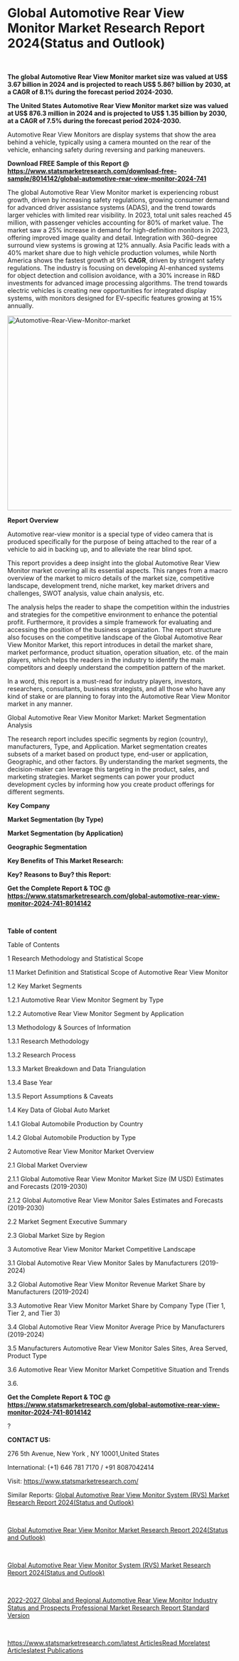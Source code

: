 <h1>Global Automotive Rear View Monitor Market Research Report 2024(Status and Outlook)</h1><br/><p><strong>The global Automotive Rear View Monitor market size was valued at US$ 3.67 billion in 2024 and is projected to reach US$ 5.86? billion by 2030, at a <strong>CAGR</strong> of 8.1% during the forecast period 2024-2030.</strong></p>
 
 
 
 <p><strong>The United States Automotive Rear View Monitor market size was valued at US$ 876.3 million in 2024 and is projected to US$ 1.35 billion by 2030, at a <strong>CAGR</strong> of 7.5% during the forecast period 2024-2030.</strong></p>
 
 
 
 <p>Automotive Rear View Monitors are display systems that show the area behind a vehicle, typically using a camera mounted on the rear of the vehicle, enhancing safety during reversing and parking maneuvers.</p>
 
 
 
 <p><strong>Download FREE Sample of this Report @ <a href="https://www.statsmarketresearch.com/download-free-sample/8014142/global-automotive-rear-view-monitor-2024-741">https://www.statsmarketresearch.com/download-free-sample/8014142/global-automotive-rear-view-monitor-2024-741</a></strong></p>
 
 
 
 <p>The global Automotive Rear View Monitor market is experiencing robust growth, driven by increasing safety regulations, growing consumer demand for advanced driver assistance systems (ADAS), and the trend towards larger vehicles with limited rear visibility. In 2023, total unit sales reached 45 million, with passenger vehicles accounting for 80% of market value. The market saw a 25% increase in demand for high-definition monitors in 2023, offering improved image quality and detail. Integration with 360-degree surround view systems is growing at 12% annually. Asia Pacific leads with a 40% market share due to high vehicle production volumes, while North America shows the fastest growth at 9% <strong>CAGR</strong>, driven by stringent safety regulations. The industry is focusing on developing AI-enhanced systems for object detection and collision avoidance, with a 30% increase in R&D investments for advanced image processing algorithms. The trend towards electric vehicles is creating new opportunities for integrated display systems, with monitors designed for EV-specific features growing at 15% annually.</p>
 
 
 
 <p><img alt="Automotive-Rear-View-Monitor-market" src="https://www.grandresearchstore.com/assets/report-images/Automotive_Rear_View_Monitor_market_1.png" style="width: 730px; height: 438px;" /></p>
 
 
 
 <p><strong><span style="text-align:center">Report Overview</span></strong></p>
 
 
 
 <p>Automotive rear-view monitor is a special type of video camera that is produced specifically for the purpose of being attached to the rear of a vehicle to aid in backing up, and to alleviate the rear blind spot.</p>
 
 
 
 <p>This report provides a deep insight into the global Automotive Rear View Monitor market covering all its essential aspects. This ranges from a macro overview of the market to micro details of the market size, competitive landscape, development trend, niche market, key market drivers and challenges, SWOT analysis, value chain analysis, etc.</p>
 
 
 
 <p>The analysis helps the reader to shape the competition within the industries and strategies for the competitive environment to enhance the potential profit. Furthermore, it provides a simple framework for evaluating and accessing the position of the business organization. The report structure also focuses on the competitive landscape of the Global Automotive Rear View Monitor Market, this report introduces in detail the market share, market performance, product situation, operation situation, etc. of the main players, which helps the readers in the industry to identify the main competitors and deeply understand the competition pattern of the market.</p>
 
 
 
 <p>In a word, this report is a must-read for industry players, investors, researchers, consultants, business strategists, and all those who have any kind of stake or are planning to foray into the Automotive Rear View Monitor market in any manner.</p>
 
 
 
 <p>Global Automotive Rear View Monitor Market: Market Segmentation Analysis</p>
 
 
 
 <p>The research report includes specific segments by region (country), manufacturers, Type, and Application. Market segmentation creates subsets of a market based on product type, end-user or application, Geographic, and other factors. By understanding the market segments, the decision-maker can leverage this targeting in the product, sales, and marketing strategies. Market segments can power your product development cycles by informing how you create product offerings for different segments.</p>
 
 
 
 <p><strong>Key Company</strong></p>
 
 
 
 <p><strong>Market Segmentation (by Type)</strong></p>
 
 
 
 <p><strong>Market Segmentation (<strong>by Application</strong>)</strong></p>
 
 
 
 <p><strong>Geographic Segmentation</strong></p>
 
 
 
 <p><strong>Key Benefits of This Market Research:</strong></p>
 
 
 
 <p><strong>Key? <strong>Reasons to Buy</strong>? this Report:</strong></p>
 
 
 
 <div><b>Get the Complete Report & TOC @ <a href="https://www.statsmarketresearch.com/global-automotive-rear-view-monitor-2024-741-8014142">https://www.statsmarketresearch.com/global-automotive-rear-view-monitor-2024-741-8014142</a></b></div>
 
 
 
 <p><br />
 
 <b>Table of content</b></p>
 
 
 
 <p>Table of Contents<br />
 
 1 Research Methodology and Statistical Scope<br />
 
 1.1 Market Definition and Statistical Scope of Automotive Rear View Monitor<br />
 
 1.2 Key Market Segments<br />
 
 1.2.1 Automotive Rear View Monitor Segment by Type<br />
 
 1.2.2 Automotive Rear View Monitor Segment by Application<br />
 
 1.3 Methodology & Sources of Information<br />
 
 1.3.1 Research Methodology<br />
 
 1.3.2 Research Process<br />
 
 1.3.3 Market Breakdown and Data Triangulation<br />
 
 1.3.4 Base Year<br />
 
 1.3.5 Report Assumptions & Caveats<br />
 
 1.4 Key Data of Global Auto Market<br />
 
 1.4.1 Global Automobile Production by Country<br />
 
 1.4.2 Global Automobile Production by Type<br />
 
 2 Automotive Rear View Monitor Market Overview<br />
 
 2.1 Global Market Overview<br />
 
 2.1.1 Global Automotive Rear View Monitor Market Size (M USD) Estimates and Forecasts (2019-2030)<br />
 
 2.1.2 Global Automotive Rear View Monitor Sales Estimates and Forecasts (2019-2030)<br />
 
 2.2 Market Segment Executive Summary<br />
 
 2.3 Global Market Size by Region<br />
 
 3 Automotive Rear View Monitor Market Competitive Landscape<br />
 
 3.1 Global Automotive Rear View Monitor Sales by Manufacturers (2019-2024)<br />
 
 3.2 Global Automotive Rear View Monitor Revenue Market Share by Manufacturers (2019-2024)<br />
 
 3.3 Automotive Rear View Monitor Market Share by Company Type (Tier 1, Tier 2, and Tier 3)<br />
 
 3.4 Global Automotive Rear View Monitor Average Price by Manufacturers (2019-2024)<br />
 
 3.5 Manufacturers Automotive Rear View Monitor Sales Sites, Area Served, Product Type<br />
 
 3.6 Automotive Rear View Monitor Market Competitive Situation and Trends<br />
 
 3.6.</p>
 
 
 
 <div><b>Get the Complete Report & TOC @ <a href="https://www.statsmarketresearch.com/global-automotive-rear-view-monitor-2024-741-8014142">https://www.statsmarketresearch.com/global-automotive-rear-view-monitor-2024-741-8014142</a></b></div>
 
 
 
 <p>? </p>
 
 
 
 <p><b>CONTACT US:</b><br />
 
 276 5th Avenue, New York , NY 10001,United States<br />
 
 International: (+1) 646 781 7170 / +91 8087042414<br />
 
 Visit: <a href="https://www.statsmarketresearch.com/">https://www.statsmarketresearch.com/</a><br />
 
 Similar Reports: <a href="https://www.statsmarketresearch.com/global-automotive-rear-view-monitor-2024-741-8014142">Global Automotive Rear View Monitor System (RVS) Market Research Report 2024(Status and Outlook)</a><br />
 
 <br />
 
 <a href="https://www.statsmarketresearch.com/global-automotive-rear-view-monitor-2024-741-8014142">Global Automotive Rear View Monitor Market Research Report 2024(Status and Outlook)</a><br />
 
 <br />
 
 <a href="https://www.statsmarketresearch.com/global-automotive-rear-view-monitor-2024-741-8014142">Global Automotive Rear View Monitor System (RVS) Market Research Report 2024(Status and Outlook)</a><br />
 
 <br />
 
 <a href="https://www.statsmarketresearch.com/global-automotive-rear-view-monitor-2024-741-8014142">2022-2027 Global and Regional Automotive Rear View Monitor Industry Status and Prospects Professional Market Research Report Standard Version</a><br />
 
 <br />
 
 <a href="https://gyeongbokgung.com">https://www.statsmarketresearch.com/</a><a href="https://hallyeomaritime.com">latest Articles</a><a href="https://jingwansa.com">Read More</a><a href="https://nguoiviet.jp/">latest Articles</a><a href="https://www.intelmarketresearch.com/">latest Publications</a></p>